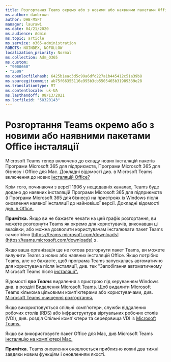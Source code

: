 ```yaml
---
title: Розгортання Teams окремо або з новими або наявними пакетами Office інсталяції
ms.author: danbrown
author: DHB-MSFT
manager: laurawi
ms.date: 04/21/2020
ms.audience: Admin
ms.topic: article
ms.service: o365-administration
ROBOTS: NOINDEX, NOFOLLOW
localization_priority: Normal
ms.collection: Adm_O365
ms.custom:
- "9000660"
- "2509"
ms.openlocfilehash: 6425b1eac3d5c99a6dfd227a1b445412c51a39b8
ms.sourcegitcommit: ab75f66355116e995b3cb5505465b31989339e28
ms.translationtype: MT
ms.contentlocale: uk-UA
ms.lasthandoff: 08/13/2021
ms.locfileid: "58320143"
---
```

# <a name="deploying-teams-as-standalone-or-with-new-or-existing-office-installations"></a>Розгортання Teams окремо або з новими або наявними пакетами Office інсталяції

Microsoft Teams тепер включено до складу нових інсталяцій пакетів Програми Microsoft 365 для підприємств, Програми Microsoft 365 для бізнесу і Office для Mac.  Докладні відомості див. в Microsoft Teams включення до нових [інсталяцій Office?](https://docs.microsoft.com/deployoffice/teams-install#when-will-microsoft-teams-start-being-included-with-new-installations-of-microsoft-365-apps)

Крім того, починаючи з версії 1906 у нещодавніх каналах, Teams буде додано до наявних інсталяцій Програми Microsoft 365 для підприємств (і Програми Microsoft 365 для бізнесу) на пристроях із Windows після оновлення наявної інсталяції до найновішої версії.  Докладні відомості [див. в Office.](https://docs.microsoft.com/deployoffice/teams-install#what-about-existing-installations-of-microsoft-365-apps)

**Примітка.** Якщо ви не бажаєте чекати на цей графік розгортання, ви можете розгорнути [](https://docs.microsoft.com/MicrosoftTeams/msi-deployment) Teams як окремо для користувачів, виконавши ці вказівки, або можна дозволити користувачам інсталювати пакет Teams самостійно [https://teams.microsoft.com/downloads](https://teams.microsoft.com/downloads) з .

Якщо ваша організація ще не готова розгорнути пакет Teams, ви можете вилучити [](https://docs.microsoft.com/deployoffice/teams-install#how-to-exclude-microsoft-teams-from-new-installations-of-microsoft-365-apps) Teams [](https://docs.microsoft.com/deployoffice/teams-install#use-group-policy-to-control-the-installation-of-microsoft-teams) з нових або наявних інсталяцій Office.  Якщо потрібно Teams, але не бажаєте, щоб програма Teams запускалась автоматично для користувача після інсталяції, див. тек "Запобігання автоматичному Microsoft Teams після [інсталяції".](https://docs.microsoft.com/deployoffice/teams-install#use-group-policy-to-prevent-microsoft-teams-from-starting-automatically-after-installation)

Відомості ***про Teams*** видалення з пристрою під керуванням Windows див. в розділі Видалення [Microsoft Teams](https://support.office.com/article/3b159754-3c26-4952-abe7-57d27f5f4c81). Щоб видалити Microsoft Teams кількома цільовими комп'ютерами або користувачами, див. [Microsoft Teams очищення розгортання.](https://docs.microsoft.com/microsoftteams/scripts/powershell-script-teams-deployment-clean-up)

Якщо використовується спільні комп'ютери, служби віддалених робочих столів (RDS) або інфраструктура віртуальних робочих столів (VDI), див. розділ Спільні комп'ютери та середовища VDI із [Microsoft Teams.](https://docs.microsoft.com/deployoffice/teams-install#shared-computer-and-vdi-environments-with-microsoft-teams)

Якщо ви використовуєте пакет Office для Mac, див Microsoft Teams [інсталяцію на комп'ютері Mac.](https://docs.microsoft.com/deployoffice/teams-install#microsoft-teams-installations-on-a-mac)

**Примітка.** Teams оновлення оновлюється приблизно [](https://docs.microsoft.com/deployoffice/teams-install#feature-and-quality-updates-for-microsoft-teams) кожні два тижні завдяки новим функціям і оновленням якості. 